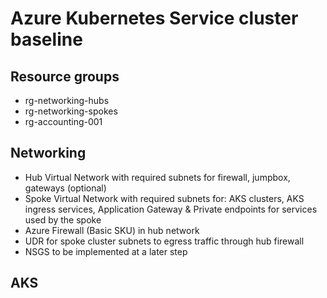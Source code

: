 # Azure Kubernetes Service cluster baseline

## Resource groups
 - rg-networking-hubs
 - rg-networking-spokes
 - rg-accounting-001

## Networking
 - Hub Virtual Network with required subnets for firewall, jumpbox, gateways (optional)
 - Spoke Virtual Network with required subnets for: AKS clusters, AKS ingress services, Application Gateway & Private endpoints for services used by the spoke
 - Azure Firewall (Basic SKU) in hub network
 - UDR for spoke cluster subnets to egress traffic through hub firewall 
 - NSGS to be implemented at a later step

## AKS

